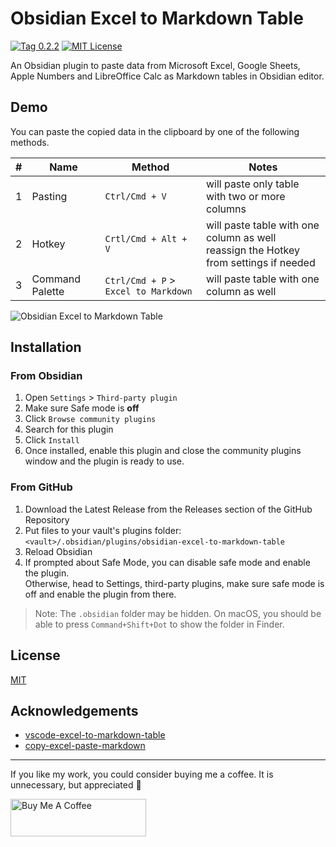 # Obsidian Excel to Markdown Table

[![Tag 0.2.2](https://img.shields.io/badge/tag-0.2.2-blue)](https://github.com/ganesshkumar/obsidian-excel-to-markdown-table/releases/tag/0.2.2) 
[![MIT License](https://img.shields.io/github/license/ganesshkumar/obsidian-excel-to-markdown-table)](LICENSE)

An Obsidian plugin to paste data from Microsoft Excel, Google Sheets, Apple Numbers and LibreOffice Calc as Markdown tables in Obsidian editor.

## Demo

You can paste the copied data in the clipboard by one of the following methods.

| # | Name | Method | Notes |
|---|------|--------|-------|
|1| Pasting |`Ctrl/Cmd + V` | will paste only table with two or more columns |
|2| Hotkey |`Crtl/Cmd + Alt + V` | will paste table with one column as well <br/> reassign the Hotkey from settings if needed |
|3| Command Palette |`Ctrl/Cmd + P` > `Excel to Markdown` | will paste table with one column as well |

![Obsidian Excel to Markdown Table](https://user-images.githubusercontent.com/2135089/153027044-d1b91515-d5ea-4624-ace1-654c4ceccdc1.gif)

## Installation

### From Obsidian 

1. Open `Settings` > `Third-party plugin`
2. Make sure Safe mode is **off**
3. Click `Browse community plugins`
4. Search for this plugin
5. Click `Install`
6. Once installed, enable this plugin and close the community plugins window and the plugin is ready to use.

### From GitHub

1. Download the Latest Release from the Releases section of the GitHub Repository
2. Put files to your vault's plugins folder: `<vault>/.obsidian/plugins/obsidian-excel-to-markdown-table`  
3. Reload Obsidian
4. If prompted about Safe Mode, you can disable safe mode and enable the plugin.  
    Otherwise, head to Settings, third-party plugins, make sure safe mode is off and enable the plugin from there.

> Note: The `.obsidian` folder may be hidden. On macOS, you should be able to press `Command+Shift+Dot` to show the folder in Finder.


## License
[MIT](LICENSE)

## Acknowledgements

 - [vscode-excel-to-markdown-table](https://github.com/csholmq/vscode-excel-to-markdown-table)
 - [copy-excel-paste-markdown](https://github.com/thisdavej/copy-excel-paste-markdown)

---

If you like my work, you could consider buying me a coffee. It is unnecessary, but appreciated 🙂

<a href="https://www.buymeacoffee.com/ganesshkumar" target="_blank"><img src="https://cdn.buymeacoffee.com/buttons/v2/default-yellow.png" alt="Buy Me A Coffee" style="height: 60px !important;width: 217px !important;" ></a>

